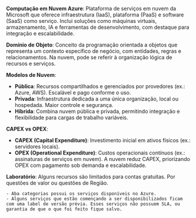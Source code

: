 **Computação em Nuvem Azure**: Plataforma de serviços em nuvem da Microsoft que oferece infraestrutura (IaaS), plataforma (PaaS) e software (SaaS) como serviço. Inclui soluções como máquinas virtuais, armazenamento, IA e ferramentas de desenvolvimento, com destaque para integração e escalabilidade.

**Domínio de Objeto**: Conceito da programação orientada a objetos que representa um contexto específico de negócio, com entidades, regras e relacionamentos. Na nuvem, pode se referir à organização lógica de recursos e serviços.

**Modelos de Nuvem**:
   - **Pública**: Recursos compartilhados e gerenciados por provedores (ex.: Azure, AWS). Escalável e pago conforme o uso.
   - **Privada**: Infraestrutura dedicada a uma única organização, local ou hospedada. Maior controle e segurança.
   - **Híbrida**: Combina nuvem pública e privada, permitindo integração e flexibilidade para cargas de trabalho variáveis.

**CAPEX vs OPEX**:
   - **CAPEX (Capital Expenditure)**: Investimento inicial em ativos físicos (ex.: servidores locais).
   - **OPEX (Operational Expenditure)**: Custos operacionais contínuos (ex.: assinaturas de serviços em nuvem). A nuvem reduz CAPEX, priorizando OPEX com pagamento sob demanda e escalabilidade.

**Laboratório**: Alguns recursos são limitados para contas gratuitas. Por questões de valor ou questões de Região.

	- Aba categorias possui os serviços disponíveis no Azure. 
	- Alguns serviços que estão començando a ser disponibilizados ficam com uma label de versão prévia. Esses serviços não possuem SLA, ou garantia de que o que foi feito fique salvo. 